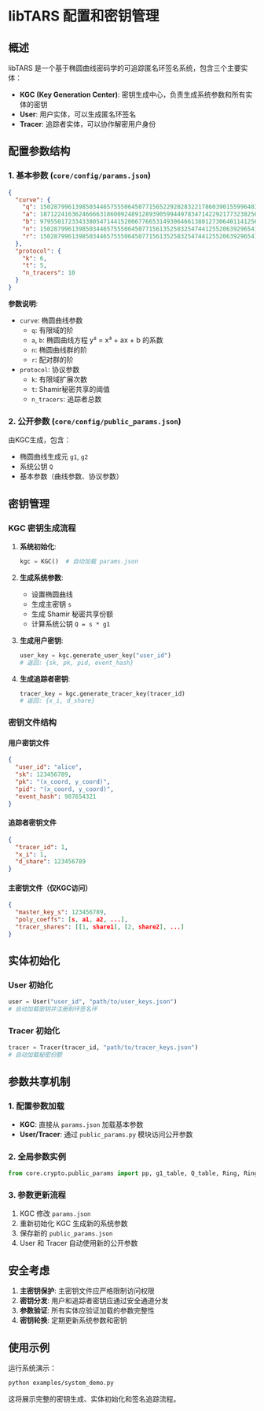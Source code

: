 # libTARS 配置和密钥管理

## 概述

libTARS 是一个基于椭圆曲线密码学的可追踪匿名环签名系统，包含三个主要实体：
- **KGC (Key Generation Center)**: 密钥生成中心，负责生成系统参数和所有实体的密钥
- **User**: 用户实体，可以生成匿名环签名
- **Tracer**: 追踪者实体，可以协作解密用户身份

## 配置参数结构

### 1. 基本参数 (`core/config/params.json`)

```json
{
  "curve": {
    "q": 15028799613985034465755506450771565229282832217860390155996483840017,
    "a": 1871224163624666631860092489128939059944978347142292177323825642096,
    "b": 9795501723343380547144152006776653149306466138012730640114125605701,
    "n": 15028799613985034465755506450771561352583254744125520639296541195021,
    "r": 15028799613985034465755506450771561352583254744125520639296541195021
  },
  "protocol": {
    "k": 6,
    "t": 5,
    "n_tracers": 10
  }
}
```

**参数说明**:
- `curve`: 椭圆曲线参数
  - `q`: 有限域的阶
  - `a`, `b`: 椭圆曲线方程 y² = x³ + ax + b 的系数
  - `n`: 椭圆曲线群的阶
  - `r`: 配对群的阶
- `protocol`: 协议参数
  - `k`: 有限域扩展次数
  - `t`: Shamir秘密共享的阈值
  - `n_tracers`: 追踪者总数

### 2. 公开参数 (`core/config/public_params.json`)

由KGC生成，包含：
- 椭圆曲线生成元 `g1`, `g2`
- 系统公钥 `Q`
- 基本参数（曲线参数、协议参数）

## 密钥管理

### KGC 密钥生成流程

1. **系统初始化**:
   ```python
   kgc = KGC()  # 自动加载 params.json
   ```

2. **生成系统参数**:
   - 设置椭圆曲线
   - 生成主密钥 `s`
   - 生成 Shamir 秘密共享份额
   - 计算系统公钥 `Q = s * g1`

3. **生成用户密钥**:
   ```python
   user_key = kgc.generate_user_key("user_id")
   # 返回: {sk, pk, pid, event_hash}
   ```

4. **生成追踪者密钥**:
   ```python
   tracer_key = kgc.generate_tracer_key(tracer_id)
   # 返回: {x_i, d_share}
   ```

### 密钥文件结构

#### 用户密钥文件
```json
{
  "user_id": "alice",
  "sk": 123456789,
  "pk": "(x_coord, y_coord)",
  "pid": "(x_coord, y_coord)",
  "event_hash": 987654321
}
```

#### 追踪者密钥文件
```json
{
  "tracer_id": 1,
  "x_i": 1,
  "d_share": 123456789
}
```

#### 主密钥文件（仅KGC访问）
```json
{
  "master_key_s": 123456789,
  "poly_coeffs": [s, a1, a2, ...],
  "tracer_shares": [[1, share1], [2, share2], ...]
}
```

## 实体初始化

### User 初始化
```python
user = User("user_id", "path/to/user_keys.json")
# 自动加载密钥并注册到环签名环
```

### Tracer 初始化
```python
tracer = Tracer(tracer_id, "path/to/tracer_keys.json")
# 自动加载秘密份额
```

## 参数共享机制

### 1. 配置参数加载
- **KGC**: 直接从 `params.json` 加载基本参数
- **User/Tracer**: 通过 `public_params.py` 模块访问公开参数

### 2. 全局参数实例
```python
from core.crypto.public_params import pp, g1_table, Q_table, Ring, Ring_table
```

### 3. 参数更新流程
1. KGC 修改 `params.json`
2. 重新初始化 KGC 生成新的系统参数
3. 保存新的 `public_params.json`
4. User 和 Tracer 自动使用新的公开参数

## 安全考虑

1. **主密钥保护**: 主密钥文件应严格限制访问权限
2. **密钥分发**: 用户和追踪者密钥应通过安全通道分发
3. **参数验证**: 所有实体应验证加载的参数完整性
4. **密钥轮换**: 定期更新系统参数和密钥

## 使用示例

运行系统演示：
```bash
python examples/system_demo.py
```

这将展示完整的密钥生成、实体初始化和签名追踪流程。 